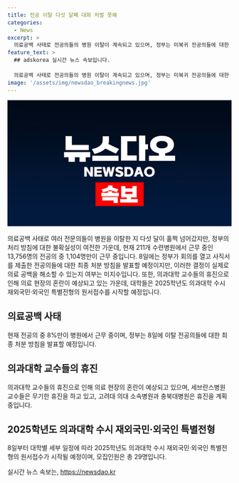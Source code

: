 ```yaml
---
title: 전공 이탈 다섯 달째 대화 처벌 못해
categories:
  - News
excerpt: >
  의료공백 사태로 전공의들의 병원 이탈이 계속되고 있으며, 정부는 미복귀 전공의들에 대한 처분 방침을 발표할 예정이지만 구체적 결정은 미지수다. 출근율은 8%에 그치고 있으며, 이를 해결하기 위해 정부는 의사 집단행동 중앙재난안전대책본부 회의를 열고 처리 방침을 밝힐 것으로 보인다. 의과대학 교수들의 휴진과 환자들의 불안이 계속되고 있으며, 동시에 의과대학 수시 재외국민·외국인 특별전형의 원서접수가 시작되고 있다.
feature_text: >
  ## adskorea 실시간 뉴스 속보입니다.

  의료공백 사태로 전공의들의 병원 이탈이 계속되고 있으며, 정부는 미복귀 전공의들에 대한 처분 방침을 발표할 예정이지만 구체적 결정은 미지수다. 출근율은 8%에 그치고 있으며, 이를 해결하기 위해 정부는 의사 집단행동 중앙재난안전대책본부 회의를 열고 처리 방침을 밝힐 것으로 보인다. 의과대학 교수들의 휴진과 환자들의 불안이 계속되고 있으며, 동시에 의과대학 수시 재외국민·외국인 특별전형의 원서접수가 시작되고 있다.
image: '/assets/img/newsdao_breakingnews.jpg'
---
```


<p><img src="/assets/img/newsdao_breakingnews.jpg" alt="adskorea 속보" /></p>

<p data-ke-size="size16">의료공백 사태로 여러 전문의들이 병원을 이탈한 지 다섯 달이 훌쩍 넘어갔지만, 정부의 처리 방침에 대한 불확실성이 여전한 가운데, 현재 211개 수련병원에서 근무 중인 13,756명의 전공의 중 1,104명만이 근무 중입니다. 8일에는 정부가 회의를 열고 사직서를 제출한 전공의들에 대한 최종 처분 방침을 발표할 예정이지만, 이러한 결정이 실제로 의료 공백을 해소할 수 있는지 여부는 미지수입니다. 또한, 의과대학 교수들의 휴진으로 인해 의료 현장의 혼란이 예상되고 있는 가운데, 대학들은 2025학년도 의과대학 수시 재외국민·외국인 특별전형의 원서접수를 시작할 예정입니다.</p>

<h2 data-ke-size="size26">의료공백 사태</h2>

<p data-ke-size="size16">현재 전공의 중 8%만이 병원에서 근무 중이며, 정부는 8일에 이탈 전공의들에 대한 최종 처분 방침을 발표할 예정입니다.</p>

<h2 data-ke-size="size26">의과대학 교수들의 휴진</h2>

<p data-ke-size="size16">의과대학 교수들의 휴진으로 인해 의료 현장의 혼란이 예상되고 있으며, 세브란스병원 교수들은 무기한 휴진을 하고 있고, 고려대 의대 소속병원과 충북대병원은 휴진을 계획 중입니다.</p>

<h2 data-ke-size="size26">2025학년도 의과대학 수시 재외국민·외국인 특별전형</h2>

<p data-ke-size="size16">8일부터 대학별 세부 일정에 따라 2025학년도 의과대학 수시 재외국민·외국인 특별전형의 원서접수가 시작될 예정이며, 모집인원은 총 29명입니다.</p>
실시간 뉴스 속보는, <a href="https://newsdao.kr" rel="dofollow">https://newsdao.kr</a>


